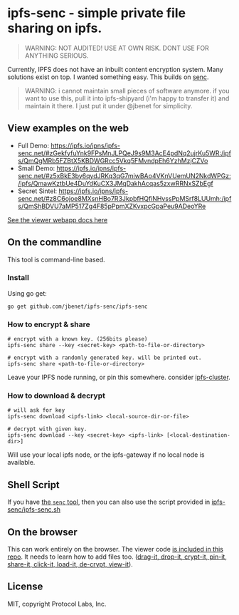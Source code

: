 # ipfs-senc - simple private file sharing on ipfs.

> WARNING: NOT AUDITED! USE AT OWN RISK. DONT USE FOR ANYTHING SERIOUS.

Currently, IPFS does not have an inbuilt content encryption system. Many solutions exist on top. I wanted something easy. This builds on [senc](https://github.com/jbenet/go-simple-encrypt).

> WARNING: i cannot maintain small pieces of software anymore. if you want to use this, pull it into ipfs-shipyard (i'm happy to transfer it) and maintain it there. I just put it under @jbenet for simplicity.

## View examples on the web

- Full Demo: https://ipfs.io/ipns/ipfs-senc.net/#zGekfyfuYnk9FPsMnJLPQeJ9s9M3AcE4pdNq2ujrKu5WR:/ipfs/QmQgMRb5FZBtX5KBDWGRcc5Vkq5FMvndpEh6YzhMzjCZVo
- Small Demo: https://ipfs.io/ipns/ipfs-senc.net/#z5xBkE3by6qydJRKq3qG7miwBAo4VKnVUemUN2NkdWPGz:/ipfs/QmawKztbUe4DuYdKuCX3JMqDakhAcqas5zxwRRNxSZbEgf
- Secret Sintel: https://ipfs.io/ipns/ipfs-senc.net/#z8C6ojoe8MXsnHBo7R3JkpbfHQfiNHvssPpMSrf8LUUmh:/ipfs/QmShBDVU7aMP517Zg4F85pPpmXZKvxpcGpaPeu9ADeoYRe


[See the viewer webapp docs here](./web)

## On the commandline

This tool is command-line based.

### Install

Using go get:

```
go get github.com/jbenet/ipfs-senc/ipfs-senc
```

### How to encrypt & share

```
# encrypt with a known key. (256bits please)
ipfs-senc share --key <secret-key> <path-to-file-or-directory>

# encrypt with a randomly generated key. will be printed out.
ipfs-senc share <path-to-file-or-directory>
```

Leave your IPFS node running, or pin this somewhere. consider [ipfs-cluster](https://github.com/ipfs/ipfs-cluster).

### How to download & decrypt

```
# will ask for key
ipfs-senc download <ipfs-link> <local-source-dir-or-file>

# decrypt with given key.
ipfs-senc download --key <secret-key> <ipfs-link> [<local-destination-dir>]
```

Will use your local ipfs node, or the ipfs-gateway if no local node is available.

## Shell Script

If you have [the `senc` tool](https://github.com/jbenet/go-simple-encrypt/senc), then you can also use the script provided in [ipfs-senc/ipfs-senc.sh](ipfs-senc/ipfs-senc.sh)

## On the browser

This can work entirely on the browser. The viewer code [is included in this repo](./web). It needs to learn how to add files too. ([drag-it, drop-it, crypt-it, pin-it, share-it, click-it, load-it, de-crypt, view-it](https://www.youtube.com/watch?v=D8K90hX4PrE)).

## License

MIT, copyright Protocol Labs, Inc.
